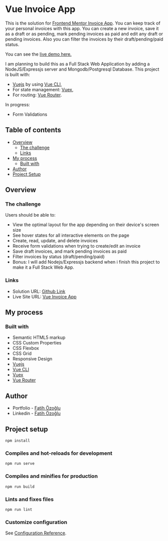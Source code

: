 # Vue Invoice App

This is the solution for [Frontend Mentor Invoice App](https://www.frontendmentor.io/challenges/invoice-app-i7KaLTQjl). You can keep track of your personal invoices with this app. You can create a new invoice, save it as a draft or as pending, mark pending invoices as paid and edit any draft or pending invoices. Also you can filter the invoices by their draft/pending/paid status.

You can see the [live demo here.](https://fozoglu-vue-invoice-app.surge.sh/)

I am planning to build this as a Full Stack Web Application by adding a NodeJS/Expressjs server and Mongodb/Postgresql Database.
This project is built with:

- [Vuejs](https://vuejs.org/) by using [Vue CLI](https://cli.vuejs.org/),
- For state management: [Vuex](https://vuex.vuejs.org/),
- For routing: [Vue Router](https://router.vuejs.org/).

In progress:

- Form Validations

## Table of contents

- [Overview](#overview)
  - [The challenge](#the-challenge)
  - [Links](#links)
- [My process](#my-process)
  - [Built with](#built-with)
- [Author](#author)
- [Project Setup](#project-setup)

## Overview

### The challenge

Users should be able to:

- View the optimal layout for the app depending on their device's screen size
- See hover states for all interactive elements on the page
- Create, read, update, and delete invoices
- Receive form validations when trying to create/edit an invoice
- Save draft invoices, and mark pending invoices as paid
- Filter invoices by status (draft/pending/paid)
- Bonus: I will add Nodejs/Expressjs backend when i finish this project to make it a Full Stack Web App.

### Links

- Solution URL: [Github Link](https://github.com/fatihozoglu/vue-invoice-app)
- Live Site URL: [Vue Invoice App](https://fozoglu-vue-invoice-app.surge.sh/)

## My process

### Built with

- Semantic HTML5 markup
- CSS Custom Properties
- CSS Flexbox
- CSS Grid
- Responsive Design
- [Vuejs](https://vuejs.org/)
- [Vue CLI](https://cli.vuejs.org/)
- [Vuex](https://vuex.vuejs.org/)
- [Vue Router](https://router.vuejs.org/)

## Author

- Portfolio - [Fatih Özoğlu](https://fatihozoglu.github.io/react-portfolio/)
- Linkedin - [Fatih Özoğlu](https://www.linkedin.com/in/fatihozoglu/)

## Project setup

```
npm install
```

### Compiles and hot-reloads for development

```
npm run serve
```

### Compiles and minifies for production

```
npm run build
```

### Lints and fixes files

```
npm run lint
```

### Customize configuration

See [Configuration Reference](https://cli.vuejs.org/config/).
